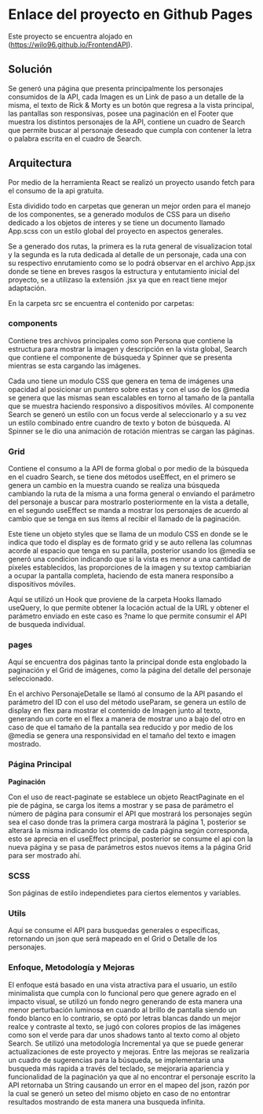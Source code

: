 # Enlace del proyecto en Github Pages 

Este proyecto se encuentra alojado en (https://wilo96.github.io/FrontendAPI).

## Solución 

Se generó una página que presenta principalmente los personajes consumidos de la API, cada Imagen es un Link de paso a un detalle de la misma, el texto de Rick & Morty es un botón que regresa a la vista principal, las pantallas son responsivas, posee una paginación en el Footer que muestra los distintos personajes de la API, contiene un cuadro de Search que permite buscar al personaje deseado que cumpla con contener la letra o palabra escrita en el cuadro de Search. 

## Arquitectura

Por medio de la herramienta React se realizó un proyecto usando fetch para el consumo de la api gratuita.

Esta dividido todo en carpetas que generan un mejor orden para el manejo de los componentes, se a generado modulos de CSS para un diseño dedicado a los objetos de interes y se tiene un documento llamado App.scss con un estilo global del proyecto en aspectos generales.

Se a generado dos rutas, la primera es la ruta general de visualizacion total y la segunda es la ruta dedicada al detalle de un personaje, cada una con su respectivo enrutamiento como se lo podrá observar en el archivo App.jsx donde se tiene en breves rasgos la estructura y entutamiento inicial del proyecto, se a utilizaso la extensión .jsx ya que en react tiene mejor adaptación.

En la carpeta src se encuentra el contenido por carpetas:

### components

Contiene tres archivos principales como son Persona que contiene la estructura para mostrar la imagen y descripción en la vista global, Search que contiene el componente de búsqueda y Spinner que se presenta mientras se esta cargando las imágenes.

Cada uno tiene un modulo CSS que genera en tema de imágenes una opacidad al posicionar un puntero sobre estas y con el uso de los @media se genera que las mismas sean escalables en torno al tamaño de la pantalla que se muestra haciendo responsivo a dispositivos móviles. Al componente Search se generó un estilo con un focus verde al seleccionarlo y a su vez un estilo combinado entre cuandro de texto y boton de búsqueda. Al Spinner se le dio una animación de rotación mientras se cargan las páginas.

### Grid

Contiene el consumo a la API de forma global o por medio de la búsqueda en el cuadro Search, se tiene dos métodos useEffect, en el primero se genera un cambio en la muestra cuando se realiza una búsqueda cambiando la ruta de la misma a una forma general o enviando el parámetro del personaje a buscar para mostrarlo posteriormente en la vista a detalle, en el segundo useEffect se manda a mostrar los personajes de acuerdo al cambio que se tenga en sus items al recibir el llamado de la paginación.

Este tiene un objeto styles que se llama de un modulo CSS en donde se le indica que todo el display es de formato grid y se auto rellena las columnas acorde al espacio que tenga en su pantalla, posterior usando los @media se generó una condicion indicando que si la vista es menor a una cantidad de pixeles establecidos, las proporciones de la imagen y su textop cambiarian a ocupar la pantalla completa, haciendo de esta manera responsibo a dispositivos móviles.

Aquí se utilizó un Hook que proviene de la carpeta Hooks llamado useQuery, lo que permite obtener la locación actual de la URL y obtener el parámetro enviado en este caso es ?name lo que permite consumir el API de busqueda individual.

### pages

Aquí se encuentra dos páginas tanto la principal donde esta englobado la paginación y el Grid de imágenes, como la página del detalle del personaje seleccionado.

En el archivo PersonajeDetalle se llamó al consumo de la API pasando el parámetro del ID con el uso del método useParam, se genera un estilo de display en flex para mostrar el contenido de Imagen junto al texto, generando un corte en el flex a manera de mostrar uno a bajo del otro en caso de que el tamaño de la pantalla sea reducido y por medio de los @media se genera una responsividad en el tamaño del texto e imagen mostrado.

### Página Principal

**Paginación**

Con el uso de react-paginate se establece un objeto ReactPaginate en el pie de página, se carga los items a mostrar y se pasa de parámetro el número de página para consumir el API que mostrará los personajes según sea el caso donde tras la primera carga mostrará la página 1, posterior se alterará la misma indicando los otems de cada página según corresponda, esto se aprecia en el useEffect principal, posterior se consume el api con la nueva página y se pasa de parámetros estos nuevos items a la página Grid para ser mostrado ahí.

### SCSS

Son páginas de estilo independietes para ciertos elementos y variables.

### Utils

Aquí se consume el API para busquedas generales o específicas, retornando un json que será mapeado en el Grid o Detalle de los personajes.

### Enfoque, Metodología y Mejoras

El enfoque está basado en una vista atractiva para el usuario, un estilo minimalista que cumpla con lo funcional pero que genere agrado en el impacto visual, se utilizó un fondo negro generando de esta manera una menor perturbación luminosa en cuando al brillo de pantalla siendo un fondo blanco en lo contrario, se optó por letras blancas dando un mejor realce y contraste al texto, se jugó con colores propios de las imágenes como son el verde para dar unos shadows tanto al texto como al objeto Search. Se utilizó una metodología Incremental ya que se puede generar actualizaciones de este proyecto y mejoras. Entre las mejoras se realizaria un cuadro de sugerencias para la búsqueda, se implementaria una busqueda más rapida a través del teclado, se mejoraria apariencia y funcionalidad de la paginación ya que al no encontrar el personaje escrito la API retornaba un String causando un error en el mapeo del json, razón por la cual se generó un seteo del mismo objeto en caso de no entontrar resultados mostrando de esta manera una busqueda infinita.

